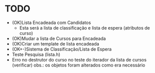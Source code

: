 # **TODO**
* (OK)Lista Encadeada com Candidatos
    * Esta será a lista de classificação e lista de espera (atributos de curso)
* (OK)Mudar a lista de Cursos para Encadeada
* (OK)Criar um template de lista encadeada
* (OK+-)Sistema de Classificação/Lista de Espera
* Teste Pesquisa (lista.h)
* Erro no destrutor do curso no teste do iterador da lista de cursos (verificar)
    obs.: os objetos foram alterados como era necessário